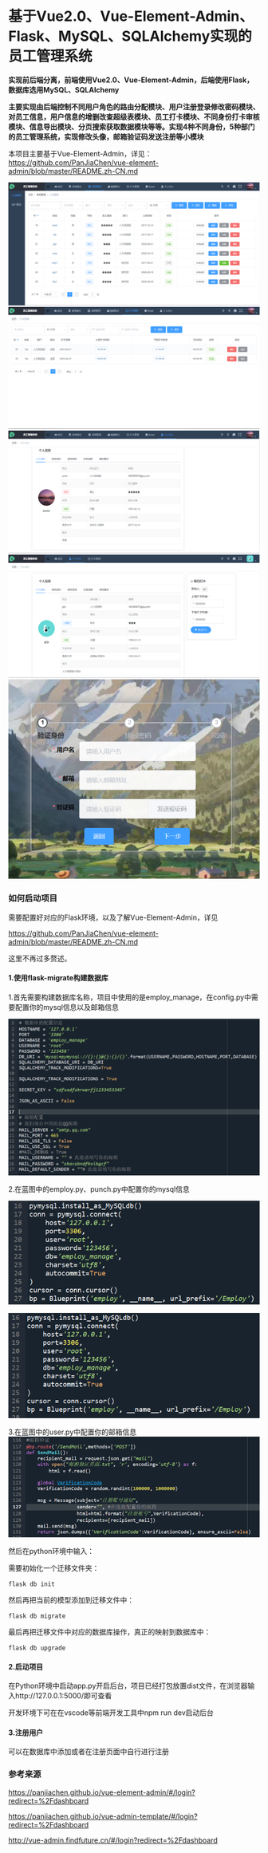 # 基于Vue2.0、Vue-Element-Admin、Flask、MySQL、SQLAlchemy实现的员工管理系统

**实现前后端分离，前端使用Vue2.0、Vue-Element-Admin，后端使用Flask，数据库选用MySQL、SQLAlchemy**

**主要实现由后端控制不同用户角色的路由分配模块、用户注册登录修改密码模块、对员工信息，用户信息的增删改查超级表模块、员工打卡模块、不同身份打卡审核模块、信息导出模块、分页搜索获取数据模块等等。实现4种不同身份，5种部门的员工管理系统，实现修改头像，邮箱验证码发送注册等小模块**

本项目主要基于Vue-Element-Admin，详见：https://github.com/PanJiaChen/vue-element-admin/blob/master/README.zh-CN.md

![image-20220601182954456](https://github.com/Aomr1/employ_manage/blob/main/pic/1.png)
![image-20220601182954456](https://github.com/Aomr1/employ_manage/blob/main/pic/2.png)
![image-20220601182954456](https://github.com/Aomr1/employ_manage/blob/main/pic/3.png)
![image-20220601182954456](https://github.com/Aomr1/employ_manage/blob/main/pic/4.png)
![image-20220601182954456](https://github.com/Aomr1/employ_manage/blob/main/pic/5.png)

### 如何启动项目

需要配置好对应的Flask环境，以及了解Vue-Element-Admin，详见

https://github.com/PanJiaChen/vue-element-admin/blob/master/README.zh-CN.md

这里不再过多赘述。

#### 1.使用flask-migrate构建数据库

1.首先需要构建数据库名称，项目中使用的是employ_manage，在config.py中需要配置你的mysql信息以及邮箱信息

![image-20220601182954456](https://github.com/Aomr1/employ_manage/blob/main/pic/6.png)

2.在蓝图中的employ.py、punch.py中配置你的mysql信息

![image-20220601182954456](https://github.com/Aomr1/employ_manage/blob/main/pic/7.png)

![image-20220601182954456](https://github.com/Aomr1/employ_manage/blob/main/pic/8.png)

3.在蓝图中的user.py中配置你的邮箱信息
![image-20220601182954456](https://github.com/Aomr1/employ_manage/blob/main/pic/9.png)

然后在python环境中输入：

需要初始化一个迁移文件夹：

```
flask db init
```

然后再把当前的模型添加到迁移文件中：

```
flask db migrate
```

最后再把迁移文件中对应的数据库操作，真正的映射到数据库中：

```
flask db upgrade
```

#### 2.启动项目

在Python环境中启动app.py开启后台，项目已经打包放置dist文件，在浏览器输入http://127.0.0.1:5000/即可查看

开发环境下可在在vscode等前端开发工具中npm run dev启动后台

#### 3.注册用户

可以在数据库中添加或者在注册页面中自行进行注册

### **参考来源**

https://panjiachen.github.io/vue-element-admin/#/login?redirect=%2Fdashboard

https://panjiachen.github.io/vue-admin-template/#/login?redirect=%2Fdashboard

http://vue-admin.findfuture.cn/#/login?redirect=%2Fdashboard
